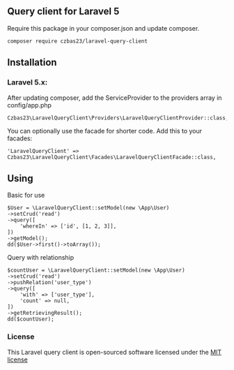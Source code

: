 ## Query client for Laravel 5

Require this package in your composer.json and update composer.

    composer require czbas23/laravel-query-client

## Installation

### Laravel 5.x:

After updating composer, add the ServiceProvider to the providers array in config/app.php

    Czbas23\LaravelQueryClient\Providers\LaravelQueryClientProvider::class,

You can optionally use the facade for shorter code. Add this to your facades:

    'LaravelQueryClient' => Czbas23\LaravelQueryClient\Facades\LaravelQueryClientFacade::class,
  
## Using

Basic for use

    $User = \LaravelQueryClient::setModel(new \App\User)
    ->setCrud('read')
    ->query([
        'whereIn' => ['id', [1, 2, 3]],
    ])
    ->getModel();
    dd($User->first()->toArray());

Query with relationship

    $countUser = \LaravelQueryClient::setModel(new \App\User)
    ->setCrud('read')
    ->pushRelation('user_type')
    ->query([
        'with' => ['user_type'],
        'count' => null,
    ])
    ->getRetrievingResult();
    dd($countUser);

### License

This Laravel query client is open-sourced software licensed under the [MIT license](http://opensource.org/licenses/MIT)